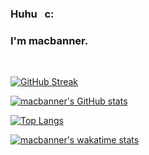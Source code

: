 ### Huhu &nbsp; c: 
### I'm macbanner.

<br>

[![GitHub Streak](https://streak-stats.demolab.com?user=macbanner&theme=transparent)](https://git.io/streak-stats)


[![macbanner's GitHub stats](https://github-readme-stats.vercel.app/api?username=macbanner&show_icons=true&theme=transparent)](https://github.com/macbanner/github-readme-stats)

[![Top Langs](https://github-readme-stats.vercel.app/api/top-langs/?username=macbanner&layout=compact&theme=transparent)](https://github.com/macbanner/github-readme-stats)

[![macbanner's wakatime stats](https://github-readme-stats.vercel.app/api/wakatime?username=macbanner&theme=transparent)](https://github.com/macbanner/github-readme-stats)
<!--
**macbanner/macbanner** is a ✨ _special_ ✨ repository because its `README.md` (this file) appears on your GitHub profile.

Here are some ideas to get you started:

- 🔭 I’m currently working on ...
- 🌱 I’m currently learning ...
- 👯 I’m looking to collaborate on ...
- 🤔 I’m looking for help with ...
- 💬 Ask me about ...
- 📫 How to reach me: ...
- 😄 Pronouns: ...
- ⚡ Fun fact: ...
-->
